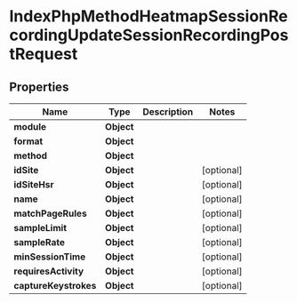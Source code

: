 

# IndexPhpMethodHeatmapSessionRecordingUpdateSessionRecordingPostRequest


## Properties

| Name | Type | Description | Notes |
|------------ | ------------- | ------------- | -------------|
|**module** | **Object** |  |  |
|**format** | **Object** |  |  |
|**method** | **Object** |  |  |
|**idSite** | **Object** |  |  [optional] |
|**idSiteHsr** | **Object** |  |  [optional] |
|**name** | **Object** |  |  [optional] |
|**matchPageRules** | **Object** |  |  [optional] |
|**sampleLimit** | **Object** |  |  [optional] |
|**sampleRate** | **Object** |  |  [optional] |
|**minSessionTime** | **Object** |  |  [optional] |
|**requiresActivity** | **Object** |  |  [optional] |
|**captureKeystrokes** | **Object** |  |  [optional] |



